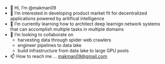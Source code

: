 - 👋 Hi, I’m @makman09
- 👀 I’m interested in developing product market fit for decentralized applications powered by aritifical intelligence 
- 🌱 I’m currently learning how to architect deep learnign network systems that can accomplish multiple tasks in multiple domains
- 💞️ I’m looking to collaborate on 
  - harvesting data through spider web crawlers
  - engineer pipelines to data lake
  - build infrastructure from data lake to large GPU pools
- 📫 How to reach me ... makman09@gmail.com

<!---
makman09/makman09 is a ✨ special ✨ repository because its `README.md` (this file) appears on your GitHub profile.
You can click the Preview link to take a look at your changes.
--->
